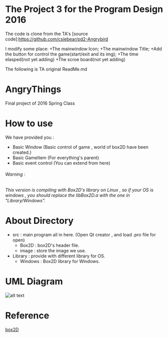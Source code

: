 # The Project 3 for the Program Design 2016
The code is clone from the TA's [source code]:https://github.com/csiebear/pd2-Angrybird

I modify some place:
+The mainwindow Icon;
+The mainwindow Title;
+Add the button for control the game(start/exit and its img);
+The time elasped(not yet adding)
+The scroe board(not yet adding)

The following is TA original ReadMe.md
# AngryThings
Final project of 2016 Spring Class

# How to use
We have provided you :
* Basic Window (Basic control of game , world of box2D have been created.)
* Basic GameItem (For everything's parent)
* Basic event control (You can extend from here)

###### Warning : 
###### This version is compiling with Box2D's library on Linux , so if your OS is windows , you should replace the libBox2D.a with the one in "Library/Windows".

# About Directory 
* src : main program all in here. (Open Qt creator , and load .pro file for open)
  * Box2D : box2D's header file.
  * image : store the image we use.
* Library : provide with different library for OS.
  * Windows : Box2D library for Windows.

# UML Diagram
![alt text][figure_lab2]

[figure_lab2]:https://github.com/ncku-pd2/Example-code-for-Project-3/blob/master/UML%20diagram/UML_diagram.png

# Reference 
[box2D](http://box2d.org/)
